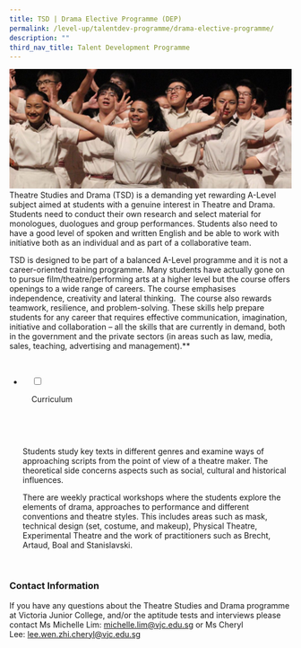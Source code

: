 ```yaml
---
title: TSD | Drama Elective Programme (DEP)
permalink: /level-up/talentdev-programme/drama-elective-programme/
description: ""
third_nav_title: Talent Development Programme
---
```



![](/images/Drama-Elective-Programme-banner-1024x433.jpg)
Theatre Studies and Drama (TSD) is a demanding yet rewarding A-Level subject aimed at students with a genuine interest in Theatre and Drama. Students need to conduct their own research and select material for monologues, duologues and group performances. Students also need to have a good level of spoken and written English and be able to work with initiative both as an individual and as part of a collaborative team.

TSD is designed to be part of a balanced A-Level programme and it is not a career-oriented training programme. Many students have actually gone on to pursue film/theatre/performing arts at a higher level but the course offers openings to a wide range of careers. The course emphasises independence, creativity and lateral thinking.  The course also rewards teamwork, resilience, and problem-solving. These skills help prepare students for any career that requires effective communication, imagination, initiative and collaboration – all the skills that are currently in demand, both in the government and the private sectors (in areas such as law, media, sales, teaching, advertising and management).**

<ul class="jekyllcodex_accordion">

  <li>

    <input type="checkbox" id="accordion1">

    <label for="accordion1">Curriculum</label>

    <div>

      <p>Students study key texts in different genres and examine ways of approaching scripts from the point of view of a theatre maker. The theoretical side concerns aspects such as social, cultural and historical influences.</p>

<p>There are weekly practical workshops where the students explore the elements of drama, approaches to performance and different conventions and theatre styles. This includes areas such as mask, technical design (set, costume, and makeup), Physical Theatre, Experimental Theatre and the work of practitioners such as Brecht, Artaud, Boal and Stanislavski.</p>

    </div>

</li>
</ul>
	
	
### Contact Information

If you have any questions about the Theatre Studies and Drama programme at Victoria Junior College, and/or the aptitude tests and interviews please contact Ms Michelle Lim: [michelle.lim@vjc.edu.sg](mailto:michelle.lim@vjc.edu.sg) or Ms Cheryl Lee: [lee.wen.zhi.cheryl@vjc.edu.sg](mailto:lee.wen.zhi.cheryl@vjc.edu.sg)